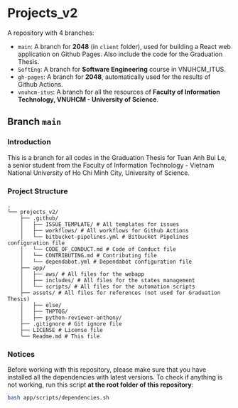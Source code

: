 # Projects_v2

A repository with 4 branches:

- `main`: A branch for **2048** (in `client` folder), used for building a React web application on Github Pages. Also include the code for the Graduation Thesis.
- `SoftEng`: A branch for **Software Engineering** course in VNUHCM_ITUS.
- `gh-pages`: A branch for **2048**, automatically used for the results of Github Actions.
- `vnuhcm-itus`: A branch for all the resources of **Faculty of Information Technology, VNUHCM - University of Science**.

## Branch `main`

### Introduction

This is a branch for all codes in the Graduation Thesis for Tuan Anh Bui Le, a senior student from the Faculty of
Information Technology - Vietnam National University of Ho Chi Minh City, University of Science.

### Project Structure

```
.
└── projects_v2/
    ├── .github/
    │   ├── ISSUE_TEMPLATE/ # All templates for issues
    │   ├── workflows/ # All workflows for Github Actions
    │   └── bitbucket-pipelines.yml # Bitbucket Pipelines configuration file
    │   └── CODE_OF_CONDUCT.md # Code of Conduct file
    │   └── CONTRIBUTING.md # Contributing file
    │   └── dependabot.yml # Dependabot configuration file
    ├── app/
    │   ├── aws/ # All files for the webapp
    │   ├── includes/ # All files for the states management
    │   └── scripts/ # All files for the automation scripts
    ├── assets/ # All files for references (not used for Graduation Thesis)
    │   ├── else/
    │   ├── THPTQG/
    │   ├── python-reviewer-anthony/
    ├── .gitignore # Git ignore file
    ├── LICENSE # License file
    └── Readme.md # This file
```

### Notices

Before working with this repository, please make sure that you have installed all the
dependencies with latest versions. To check if anything is not working,
run this script **at the root folder of this repository**:

```bash
bash app/scripts/dependencies.sh
```
